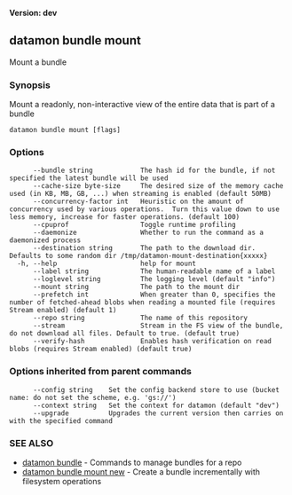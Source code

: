 **Version: dev**

## datamon bundle mount

Mount a bundle

### Synopsis

Mount a readonly, non-interactive view of the entire data that is part of a bundle

```
datamon bundle mount [flags]
```

### Options

```
      --bundle string            The hash id for the bundle, if not specified the latest bundle will be used
      --cache-size byte-size     The desired size of the memory cache used (in KB, MB, GB, ...) when streaming is enabled (default 50MB)
      --concurrency-factor int   Heuristic on the amount of concurrency used by various operations.  Turn this value down to use less memory, increase for faster operations. (default 100)
      --cpuprof                  Toggle runtime profiling
      --daemonize                Whether to run the command as a daemonized process
      --destination string       The path to the download dir. Defaults to some random dir /tmp/datamon-mount-destination{xxxxx}
  -h, --help                     help for mount
      --label string             The human-readable name of a label
      --loglevel string          The logging level (default "info")
      --mount string             The path to the mount dir
      --prefetch int             When greater than 0, specifies the number of fetched-ahead blobs when reading a mounted file (requires Stream enabled) (default 1)
      --repo string              The name of this repository
      --stream                   Stream in the FS view of the bundle, do not download all files. Default to true. (default true)
      --verify-hash              Enables hash verification on read blobs (requires Stream enabled) (default true)
```

### Options inherited from parent commands

```
      --config string    Set the config backend store to use (bucket name: do not set the scheme, e.g. 'gs://')
      --context string   Set the context for datamon (default "dev")
      --upgrade          Upgrades the current version then carries on with the specified command
```

### SEE ALSO

* [datamon bundle](datamon_bundle.md)	 - Commands to manage bundles for a repo
* [datamon bundle mount new](datamon_bundle_mount_new.md)	 - Create a bundle incrementally with filesystem operations

